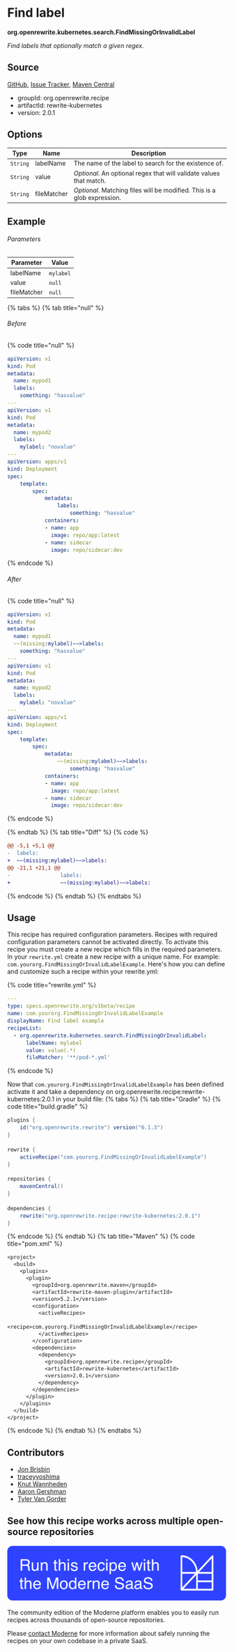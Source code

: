 # Find label

**org.openrewrite.kubernetes.search.FindMissingOrInvalidLabel**

_Find labels that optionally match a given regex._

## Source

[GitHub](https://github.com/openrewrite/rewrite-kubernetes/blob/main/src/main/java/org/openrewrite/kubernetes/search/FindMissingOrInvalidLabel.java), [Issue Tracker](https://github.com/openrewrite/rewrite-kubernetes/issues), [Maven Central](https://central.sonatype.com/artifact/org.openrewrite.recipe/rewrite-kubernetes/2.0.1/jar)

* groupId: org.openrewrite.recipe
* artifactId: rewrite-kubernetes
* version: 2.0.1

## Options

| Type | Name | Description |
| -- | -- | -- |
| `String` | labelName | The name of the label to search for the existence of. |
| `String` | value | *Optional*. An optional regex that will validate values that match. |
| `String` | fileMatcher | *Optional*. Matching files will be modified. This is a glob expression. |

## Example

###### Parameters
| Parameter | Value |
| -- | -- |
|labelName|`mylabel`|
|value|`null`|
|fileMatcher|`null`|


{% tabs %}
{% tab title="null" %}

###### Before
{% code title="null" %}
```yaml
apiVersion: v1
kind: Pod
metadata:
  name: mypod1
  labels:
    something: "hasvalue"
---
apiVersion: v1
kind: Pod
metadata:
  name: mypod2
  labels:
    mylabel: "novalue"
---
apiVersion: apps/v1
kind: Deployment
spec:
    template:
        spec:
            metadata:
                labels:
                    something: "hasvalue"
            containers:
            - name: app
              image: repo/app:latest
            - name: sidecar
              image: repo/sidecar:dev
```
{% endcode %}

###### After
{% code title="null" %}
```yaml
apiVersion: v1
kind: Pod
metadata:
  name: mypod1
  ~~(missing:mylabel)~~>labels:
    something: "hasvalue"
---
apiVersion: v1
kind: Pod
metadata:
  name: mypod2
  labels:
    mylabel: "novalue"
---
apiVersion: apps/v1
kind: Deployment
spec:
    template:
        spec:
            metadata:
                ~~(missing:mylabel)~~>labels:
                    something: "hasvalue"
            containers:
            - name: app
              image: repo/app:latest
            - name: sidecar
              image: repo/sidecar:dev
```
{% endcode %}

{% endtab %}
{% tab title="Diff" %}
{% code %}
```diff
@@ -5,1 +5,1 @@
-  labels:
+  ~~(missing:mylabel)~~>labels:
@@ -21,1 +21,1 @@
-                labels:
+                ~~(missing:mylabel)~~>labels:
```
{% endcode %}
{% endtab %}
{% endtabs %}


## Usage

This recipe has required configuration parameters. Recipes with required configuration parameters cannot be activated directly. To activate this recipe you must create a new recipe which fills in the required parameters. In your `rewrite.yml` create a new recipe with a unique name. For example: `com.yourorg.FindMissingOrInvalidLabelExample`.
Here's how you can define and customize such a recipe within your rewrite.yml:

{% code title="rewrite.yml" %}
```yaml
---
type: specs.openrewrite.org/v1beta/recipe
name: com.yourorg.FindMissingOrInvalidLabelExample
displayName: Find label example
recipeList:
  - org.openrewrite.kubernetes.search.FindMissingOrInvalidLabel:
      labelName: mylabel
      value: value(.*)
      fileMatcher: '**/pod-*.yml'
```
{% endcode %}

Now that `com.yourorg.FindMissingOrInvalidLabelExample` has been defined activate it and take a dependency on org.openrewrite.recipe:rewrite-kubernetes:2.0.1 in your build file:
{% tabs %}
{% tab title="Gradle" %}
{% code title="build.gradle" %}
```groovy
plugins {
    id("org.openrewrite.rewrite") version("6.1.3")
}

rewrite {
    activeRecipe("com.yourorg.FindMissingOrInvalidLabelExample")
}

repositories {
    mavenCentral()
}

dependencies {
    rewrite("org.openrewrite.recipe:rewrite-kubernetes:2.0.1")
}
```
{% endcode %}
{% endtab %}
{% tab title="Maven" %}
{% code title="pom.xml" %}
```markup
<project>
  <build>
    <plugins>
      <plugin>
        <groupId>org.openrewrite.maven</groupId>
        <artifactId>rewrite-maven-plugin</artifactId>
        <version>5.2.1</version>
        <configuration>
          <activeRecipes>
            <recipe>com.yourorg.FindMissingOrInvalidLabelExample</recipe>
          </activeRecipes>
        </configuration>
        <dependencies>
          <dependency>
            <groupId>org.openrewrite.recipe</groupId>
            <artifactId>rewrite-kubernetes</artifactId>
            <version>2.0.1</version>
          </dependency>
        </dependencies>
      </plugin>
    </plugins>
  </build>
</project>
```
{% endcode %}
{% endtab %}
{% endtabs %}

## Contributors
* [Jon Brisbin](jon@moderne.io)
* [traceyyoshima](tracey.yoshima@gmail.com)
* [Knut Wannheden](knut.wannheden@gmail.com)
* [Aaron Gershman](5619476+aegershman@users.noreply.github.com)
* [Tyler Van Gorder](tkvangorder@users.noreply.github.com)


## See how this recipe works across multiple open-source repositories

[![Moderne Link Image](/.gitbook/assets/ModerneRecipeButton.png)](https://public.moderne.io/recipes/org.openrewrite.kubernetes.search.FindMissingOrInvalidLabel)

The community edition of the Moderne platform enables you to easily run recipes across thousands of open-source repositories.

Please [contact Moderne](https://moderne.io/product) for more information about safely running the recipes on your own codebase in a private SaaS.
